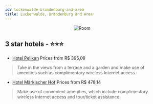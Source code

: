 ```yaml
---
id: luckenwalde-brandenburg-and-area
title: Luckenwalde, Brandenburg and Area
---
```


<center><img src="https://i.travelapi.com/hotels/33000000/32580000/32572800/32572722/aa40487d_z.jpg" alt="Room" /></center>


##  3 star hotels - ⭐️⭐️⭐️

-    [Hotel Pelikan](https://us.hurb.com/hotels/luckenwalde/hotel-pelikan-JNP-JP00174T?cmp=18055) Prices from R$ 395,09
   > Take in the views from a terrace and a garden and make use of amenities such as complimentary wireless Internet access.
-    [Hotel Märkischer Hof](https://us.hurb.com/hotels/luckenwalde/hotel-markischer-hof-JNP-JP827099?cmp=18055) Prices from R$ 478,14
   > Make use of convenient amenities, which include complimentary wireless Internet access and tour/ticket assistance.
